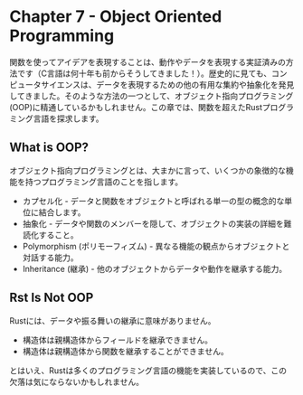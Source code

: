 # Chapter 7 - Object Oriented Programming

関数を使ってアイデアを表現することは、動作やデータを表現する実証済みの方法です（C言語は何十年も前からそうしてきました！）。歴史的に見ても、コンピュータサイエンスは、データを表現するための他の有用な集約や抽象化を発見してきました。そのような方法の一つとして、オブジェクト指向プログラミング(OOP)に精通しているかもしれません。この章では、関数を超えたRustプログラミング言語を探求します。

## What is OOP?

オブジェクト指向プログラミングとは、大まかに言って、いくつかの象徴的な機能を持つプログラミング言語のことを指します。

* カプセル化 - データと関数をオブジェクトと呼ばれる単一の型の概念的な単位に結合します。
* 抽象化 - データや関数のメンバーを隠して、オブジェクトの実装の詳細を難読化すること。
* Polymorphism (ポリモーフィズム) - 異なる機能の観点からオブジェクトと対話する能力。
* Inheritance (継承) - 他のオブジェクトからデータや動作を継承する能力。

## Rst Is Not OOP

Rustには、データや振る舞いの継承に意味がありません。

* 構造体は親構造体からフィールドを継承できません。
* 構造体は親構造体から関数を継承することができません。

とはいえ、Rustは多くのプログラミング言語の機能を実装しているので、この欠落は気にならないかもしれません。

